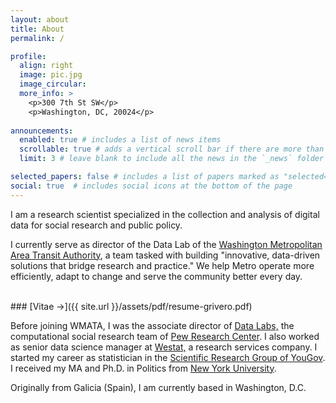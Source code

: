 ```yaml
---
layout: about
title: About
permalink: /

profile:
  align: right
  image: pic.jpg
  image_circular:
  more_info: >
    <p>300 7th St SW</p>
    <p>Washington, DC, 20024</p>
     
announcements:
  enabled: true # includes a list of news items
  scrollable: true # adds a vertical scroll bar if there are more than 3 news items
  limit: 3 # leave blank to include all the news in the `_news` folder

selected_papers: false # includes a list of papers marked as "selected={true}"
social: true  # includes social icons at the bottom of the page
---
```


I am a research scientist specialized in the collection and analysis
of digital data for social research and public policy. 

I currently serve as director of the Data Lab of the [Washington Metropolitan Area Transit Authority](https://www.wmata.com), a team tasked with building "innovative, data-driven solutions that bridge research and practice." We help Metro operate more efficiently, adapt to change and serve the community better every day. 

<br/>
### [Vitae &rarr;]({{ site.url }}/assets/pdf/resume-grivero.pdf)

Before joining WMATA, I was the associate director of [Data
Labs,](https://www.pewresearch.org/methods/about-data-labs/) the
computational social research team of [Pew Research
Center](https://www.pewresearch.org). I also worked as senior data science manager at [Westat,](https://www.westat.com) a research services company. I started my career as statistician in the [Scientific
Research Group of
YouGov](https://business.yougov.com/product/academic-political-public). I received my
MA and Ph.D. in Politics from [New York
University](http://politics.as.nyu.edu/page/home).

Originally from Galicia (Spain), I am currently based in Washington,
D.C.

<br/>
